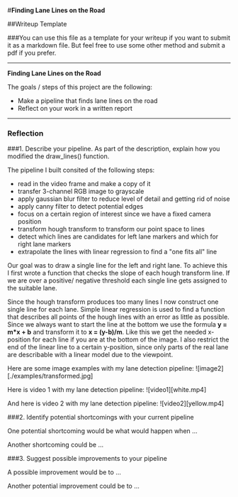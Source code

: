 #**Finding Lane Lines on the Road**

##Writeup Template

###You can use this file as a template for your writeup if you want to submit it as a markdown file. But feel free to use some other method and submit a pdf if you prefer.

---

**Finding Lane Lines on the Road**

The goals / steps of this project are the following:
* Make a pipeline that finds lane lines on the road
* Reflect on your work in a written report


[//]: # (Image References)
[image1]: ./examples/grayscale.jpg "Grayscale"

---

### Reflection

###1. Describe your pipeline. As part of the description, explain how you modified the draw_lines() function.

The pipeline I built consited of the following steps:
* read in the video frame and make a copy of it
* transfer 3-channel RGB image to grayscale
* apply gaussian blur filter to reduce level of detail and getting rid of noise
* apply canny filter to detect potential edges
* focus on a certain region of interest since we have a fixed camera position
* transform hough transform to transform our point space to lines
* detect which lines are candidates for left lane markers and which for right lane markers
* extrapolate the lines with linear regression to find a "one fits all" line

Our goal was to draw a single line for the left and right lane. To achieve this I first wrote a function that checks the slope of each hough transform line. If we are over a positive/ negative threshold each single line gets assigned to the suitable lane.

Since the hough transform produces too many lines I now construct one single line for each lane. Simple linear regression is used to find a function that describes all points of the hough lines with an error as little as possible. Since we always want to start the line at the bottom we use the formula **y = m*x + b** and transform it to **x = (y-b)/m**. Like this we get the needed x-position for each line if you are at the bottom of the image. I also restrict the end of the linear line to a certain y-position, since only parts of the real lane are describable with a linear model due to the viewpoint.

Here are some image examples with my lane detection pipeline:
![image2][./examples/transformed.jpg]

Here is video 1 with my lane detection pipeline:
![video1][white.mp4]

And here is video 2 with my lane detection pipeline:
![video2][yellow.mp4]

###2. Identify potential shortcomings with your current pipeline

One potential shortcoming would be what would happen when ...

Another shortcoming could be ...


###3. Suggest possible improvements to your pipeline

A possible improvement would be to ...

Another potential improvement could be to ...
